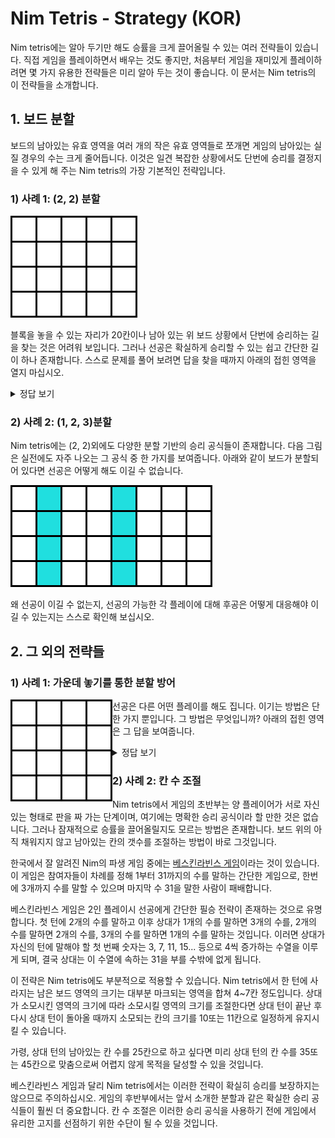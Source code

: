 # Nim Tetris - Strategy (KOR)

Nim tetris에는 알아 두기만 해도 승률을 크게 끌어올릴 수 있는 여러 전략들이 있습니다. 직접 게임을 플레이하면서 배우는 것도 좋지만, 처음부터 게임을 재미있게 플레이하려면 몇 가지 유용한 전략들은 미리 알아 두는 것이 좋습니다. 이 문서는 Nim tetris의 이 전략들을 소개합니다.





## 1. 보드 분할

보드의 남아있는 유효 영역을 여러 개의 작은 유효 영역들로 쪼개면 게임의 남아있는 실질 경우의 수는 크게 줄어듭니다. 이것은 일견 복잡한 상황에서도 단번에 승리를 결정지을 수 있게 해 주는 Nim tetris의 가장 기본적인 전략입니다.



### 1) 사례 1: (2, 2) 분할

<p align="left"><img src="doc/strategy/q1_0.png"></p>

블록을 놓을 수 있는 자리가 20칸이나 남아 있는 위 보드 상황에서 단번에 승리하는 길을 찾는 것은 어려워 보입니다. 그러나 선공은 확실하게 승리할 수 있는 쉽고 간단한 길이 하나 존재합니다. 스스로 문제를 풀어 보려면 답을 찾을 때까지 아래의 접힌 영역을 열지 마십시오. 

<details>
<summary>정답 보기</summary>

아래와 같이 I블록을 이용하여 보드를 두 개의 8칸짜리 유효 영역으로 쪼개면 됩니다.

<p align="left"><img src="doc/strategy/q1_1.png"></p>

이제 후공은 어떻게 해도 이길 수 없습니다. 후공이 두 영역 중 하나의 남아있는 빈 공간을 모두 채우면 선공은 다른 한 쪽에서 4칸을 채움으로써 후공이 마지막 블록을 놓을 수밖에 없도록 강제할 것입니다.

<p align="left"><img src="doc/strategy/q1_2.png"> <img src="doc/strategy/q1_3.png"></p>

후공이 두 영역 중 한쪽 영역에서 4칸만 채우면 선공은 다른 한 쪽의 8칸을 모두 채움으로써 후공이 마지막 블록을 놓을 수밖에 없도록 강제할 것입니다.

<p align="left"><img src="doc/strategy/q1_4.png"> <img src="doc/strategy/q1_5.png"></p>

핵심은 두 영역이 모두 블록 하나 또는 두 개로 완전히 채워질 수 있다는 것입니다. 이것이 후공이 한 쪽 영역에서 어떤 플레이를 하더라도 선공이 다른 한 쪽 영역에서 그것에 반대되는 플레이를 통해 후공이 마지막 블록을 놓을 수밖에 없게끔 할 수 있게 합니다.

이러한 승리 공식은 Nim tetris의 모티브가 된 원본 Nim게임의 (2, 2) 승리 공식과도 여러모로 유사합니다. Nim에서는 상대방에게 아래와 같이 (2, 2)개의 돌을 남겨주면 승리가 확정됩니다.

<p align="left"><img src="doc/strategy/q1_6.png"></p>

상대가 첫 번째 줄에서 한 개의 돌을 제거한다면 당신은 두 번째 줄의 돌 전부를 제거함으로써 상대가 마지막 돌을 제거할 수밖에 없게끔 강제할 수 있습니다. 상대가 첫 번째 줄의 돌 전부를 제거한다면 당신은 두 번째 줄에서 돌 하나만을 제거함으로써 상대가 마지막 돌을 제거할 수밖에 없게끔 강제할 수 있을 것입니다. 상대가 두 번째 줄에서 돌을 가져가도 마찬가지입니다.

Nim에서와 달리 Nim tetris에서는 동등 분할이 항상 승리를 보장하지는 않으므로 주의하십시오. 다음 분할은 똑같이 보드를 같은 영역 두 개로 나누지만 분할자가 승리하지는 않습니다.

<p align="left"><img src="doc/strategy/q1_7.png"></p>

이 경우 각 영역을 블록 하나만으로 모두 사용하는 방법은 존재하지 않으며, 오직 블록 두 개를 이용하는 방법만 존재합니다. 이렇게 보드를 분할한다면 오히려 분할자가 지게 됩니다.

분할자가 이기는 상황은 오직 보드를 블록 하나 또는 두 개로 완전히 사용될 수 있는 두 영역으로 쪼갤 때만 발생합니다. 다행이 이러한 상황은 Nim tetris에서 상당히 자주 나오는 편입니다. 이와 같은 승리 공식들을 많아 알아 두는 것은 Nim tetris의 승리 확률을 높이는 데 큰 도움이 됩니다.

</details>



### 2) 사례 2: (1, 2, 3)분할

Nim tetris에는 (2, 2)외에도 다양한 분할 기반의 승리 공식들이 존재합니다. 다음 그림은 실전에도 자주 나오는 그 공식 중 한 가지를 보여줍니다. 아래와 같이 보드가 분할되어 있다면 선공은 어떻게 해도 이길 수 없습니다.

<p align="left"><img src="doc/strategy/q2.png"></p>

왜 선공이 이길 수 없는지, 선공의 가능한 각 플레이에 대해 후공은 어떻게 대응해야 이길 수 있는지는 스스로 확인해 보십시오.





## 2. 그 외의 전략들

### 1) 사례 1: 가운데 놓기를 통한 분할 방어

<p align="left"><img align="left" img src="doc/strategy/q3_1.png"></p>

선공은 다른 어떤 플레이를 해도 집니다. 이기는 방법은 단 한 가지 뿐입니다. 그 방법은 무엇입니까? 아래의 접힌 영역은 그 답을 보여줍니다.


<details>
<summary>정답 보기</summary>
아래와 같이 가운데에 O블록을 놓으면 됩니다.

<p align="left"><img src="doc/strategy/q3_2.png"></p>

이제 후공이 어디에 어떻게 블록을 채우든 길게 이어진 8개의 칸이 남게 되며, 따라서 선공은 무효 영역을 만들지 않고 남은 8개의 칸 중 4개의 칸만을 사용함으로써 마지막 블록을 후공이 놓을 수밖에 없게 강제할 수 있습니다. 가령, 다음 그림을 참조하십시오.

<p align="left"><img src="doc/strategy/q3_3.png"> <img src="doc/strategy/q3_4.png"></p>

일반적인 상황에서 가운데 놓기는 앞서 설명한 보드 분할을 적극적으로 방어하는 전략으로써 사용되는 경우가 많습니다. 가령, 아래와 같이 가운데에 떠 있는 블록이 있다면 보드를 블록 하나만을 추가하여 크게 분할하는 것은 불가능합니다.

<p align="left"><img src="doc/strategy/q4_1.png"></p>

블록 두 개를 추가한다면 보드를 분할할 수 있으나, 이는 이 상황에서 한 플레이어가 함부로 분할을 시도할 경우 오히려 상대가 자신이 원하는 형태로 보드를 분할할 권리를 갖게 된다는 것을 의미합니다. 이것은 대부분의 경우 상대에게 유리한 결과로 이어집니다.

<p align="left"><img src="doc/strategy/q4_2.png"></p>

섣불리 분할을 시도한 결과 상대의 반격으로 앞에서 설명한 (2, 2)와 같은 상황이 만들어졌습니다. 상대의 노림수에 제대로 걸려든 모습입니다.

</details>



### 2) 사례 2: 칸 수 조절

Nim tetris에서 게임의 초반부는 양 플레이어가 서로 자신있는 형태로 판을 짜 가는 단계이며, 여기에는 명확한 승리 공식이라 할 만한 것은 없습니다. 그러나 잠재적으로 승률을 끌어올릴지도 모르는 방법은 존재합니다. 보드 위의 아직 채워지지 않고 남아있는 칸의 갯수를 조절하는 방법이 바로 그것입니다.

한국에서 잘 알려진 Nim의 파생 게임 중에는 [베스킨라빈스 게임](https://en.termwiki.com/EN/%EB%B2%A0%EC%8A%A4%ED%82%A8%EB%9D%BC%EB%B9%88%EC%8A%A431_%EA%B2%8C%EC%9E%84_%E2%82%80%E2%82%81)이라는 것이 있습니다. 이 게임은 참여자들이 차례를 정해 1부터 31까지의 수를 말하는 간단한 게임으로, 한번에 3개까지 수를 말할 수 있으며 마지막 수 31을 말한 사람이 패배합니다.

베스킨라빈스 게임은 2인 플레이시 선공에게 간단한 필승 전략이 존재하는 것으로 유명합니다. 첫 턴에 2개의 수를 말하고 이후 상대가 1개의 수를 말하면 3개의 수를, 2개의 수를 말하면 2개의 수를, 3개의 수를 말하면 1개의 수를 말하는 것입니다. 이러면 상대가 자신의 턴에 말해야 할 첫 번째 숫자는 3, 7, 11, 15... 등으로 4씩 증가하는 수열을 이루게 되며, 결국 상대는 이 수열에 속하는 31을 부를 수밖에 없게 됩니다.

이 전략은 Nim tetris에도 부분적으로 적용할 수 있습니다.  Nim tetris에서 한 턴에 사라지는 남은 보드 영역의 크기는 대부분 마크되는 영역을 합쳐 4~7칸 정도입니다. 상대가 소모시킨 영역의 크기에 따라 소모시킬 영역의 크기를 조절한다면 상대 턴이 끝난 후 다시 상대 턴이 돌아올 때까지 소모되는 칸의 크기를 10또는 11칸으로 일정하게 유지시킬 수 있습니다.

가령, 상대 턴의 남아있는 칸 수를 25칸으로 하고 싶다면 미리 상대 턴의 칸 수를 35또는 45칸으로 맞춤으로써 어렵지 않게 목적을 달성할 수 있을 것입니다.

베스킨라빈스 게임과 달리 Nim tetris에서는 이러한 전략이 확실히 승리를 보장하지는 않으므로 주의하십시오. 게임의 후반부에서는 앞서 소개한 분할과 같은 확실한 승리 공식들이 훨씬 더 중요합니다. 칸 수 조절은 이러한 승리 공식을 사용하기 전에 게임에서 유리한 고지를 선점하기 위한 수단이 될 수 있을 것입니다. 
